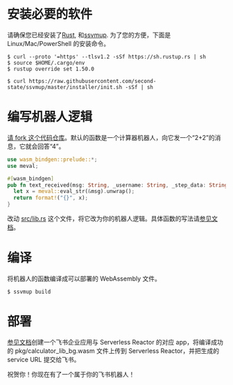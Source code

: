 # 安装必要的软件

请确保您已经安装了[Rust](https://www.rust-lang.org/tools/install), 和[ssvmup](https://www.secondstate.io/articles/ssvmup/).
为了您的方便，下面是 Linux/Mac/PowerShell 的安装命令。

```src
$ curl --proto '=https' --tlsv1.2 -sSf https://sh.rustup.rs | sh
$ source $HOME/.cargo/env
$ rustup override set 1.50.0

$ curl https://raw.githubusercontent.com/second-state/ssvmup/master/installer/init.sh -sSf | sh
```

# 编写机器人逻辑

<a href="https://github.com/second-state/serverless-reactor-starter/fork">请 fork 这个代码仓库</a>。默认的函数是一个计算器机器人，向它发一个“2+2”的消息，它就会回答“4”。

```rust
use wasm_bindgen::prelude::*;
use meval;

#[wasm_bindgen]
pub fn text_received(msg: String, _username: String, _step_data: String) -> String {
  let x = meval::eval_str(&msg).unwrap();
  return format!("{}", x);
}
```

改动 <a href="blob/main/src/lib.rs">src/lib.rs</a> 这个文件，将它改为你的机器人逻辑。具体函数的写法请<a href="http://reactor.secondstate.info/docs/ch01-00-wasm-functions.html">参见文档</a>。

# 编译

将机器人的函数编译成可以部署的 WebAssembly 文件。

```src
$ ssvmup build
```

# 部署

<a href="http://reactor.secondstate.info/docs/user-create-a-bot.html">参见文档</a>创建一个飞书企业应用与 Serverless Reactor 的对应 app，将编译成功的 pkg/calculator_lib_bg.wasm 文件上传到 Serverless Reactor，并把生成的 service URL 提交给飞书。

祝贺你！你现在有了一个属于你的飞书机器人！

